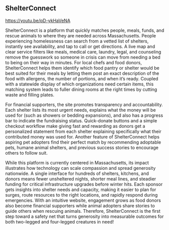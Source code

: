 ## ShelterConnect

https://youtu.be/pD-ykHaVeNA

ShelterConnect is a platform that quickly matches people, meals, funds, and rescue animals to where they are needed across Massachusetts. People experiencing homelessness can search from a vetted list of shelters, instantly see availability, and tap to call or get directions. A live map and clear service filters like meals, medical care, laundry, legal, and counseling remove the guesswork so someone in crisis can move from needing a bed to being on their way in minutes. For local chefs and food donors, ShelterConnect helps them identify which food pantry or shelter would be best suited for their meals by letting them post an exact description of the food with allergens, the number of portions, and when it’s ready. Coupled with a statewide display of which organizations need certain items, this matching system leads to fuller dining rooms at the right times by cutting waste and filling plates.

For financial supporters, the site promotes transparency and accountability. Each shelter lists its most urgent needs, explains what the money will be used for (such as showers or bedding expansions), and also has a progress bar to indicate the fundraising status. Quick-donate buttons and a simple checkout workflow make giving fast and rewarding as donors get a personalized statement from each shelter explaining specifically what their contributed money was used for. Another feature of ShelterConnect helps aspiring pet adopters find their perfect match by recommending adoptable pets, humane animal shelters, and previous success stories to encourage others to follow suit.

While this platform is currently centered in Massachusetts, its impact illustrates how technology can scale compassion and spread generosity nationwide. A single interface for hundreds of shelters, kitchens, and donors means fewer unsheltered nights, shorter meal lines, and steadier funding for critical infrastructure upgrades before winter hits. Each sponsor gets insights into shelter needs and capacity, making it easier to plan for surges, route resources to the right locations, and rapidly respond during emergencies. With an intuitive website, engagement grows as food donors also become financial supporters while animal adopters share stories to guide others when rescuing animals. Therefore, ShelterConnect is the first step toward a safety net that turns generosity into measurable outcomes for both two-legged and four-legged creatures in need!
